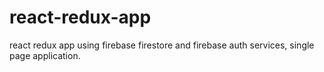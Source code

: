 # react-redux-app
react redux app using firebase firestore and firebase auth services, single page application.
